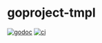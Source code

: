 # goproject-tmpl

[![godoc](https://godoc.org/github.com/WillAbides/goproject-tmpl?status.svg)](https://godoc.org/github.com/WillAbides/goproject-tmpl)
[![ci](https://github.com/WillAbides/goproject-tmpl/workflows/ci/badge.svg?branch=main&event=push)](https://github.com/WillAbides/goproject-tmpl/actions?query=workflow%3Aci+branch%3Amaster+event%3Apush)
